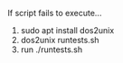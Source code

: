 If script fails to execute...

1) sudo apt install dos2unix
2) dos2unix runtests.sh
3) run ./runtests.sh